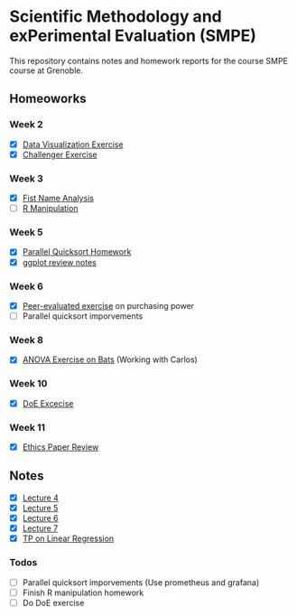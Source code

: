 # Scientific Methodology and exPerimental Evaluation (SMPE)

This repository contains notes and homework reports for the course SMPE course at Grenoble. 

## Homeoworks

### Week 2

- [x] [Data Visualization Exercise](homeworks/week2/Data-Visualization.pdf)
- [x] [Challenger Exercise](homeworks/week2/Challenger.ipynb)

### Week 3

- [x] [Fist Name Analysis](homeworks/week3/French%20given%20names%20per%20year%20per%20department.pdf)
- [ ] [R Manipulation](homeworks/week3/R%20manipulation.ipynb)

### Week 5

- [x] [Parallel Quicksort Homework](https://github.com/gabridego/M2R-ParallelQuicksort/blob/master/ParallelQuickSortReport.pdf)
- [x] [ggplot review notes](notes/ggplot_tutorials/ggplot_tutorial.ipynb)

### Week 6

- [x] [Peer-evaluated exercise](homeworks/week6/PurchasingPower.pdf) on purchasing power
- [ ] Parallel quicksort imporvements

### Week 8

- [x] [ANOVA Exercise on Bats](https://github.com/CarlosVargasF/SMPE_MOSIG/blob/main/ANOVA_exercise/bats_analysis.pdf) (Working with Carlos)

### Week 10

- [x] [DoE Excecise](homeworks/week10/doe.pdf)

### Week 11

- [x] [Ethics Paper Review](homeworks/week11/Ethics_Paper.pdf)

## Notes

- [x] [Lecture 4](notes/Lecture_4_notes.md)
- [x] [Lecture 5](notes/Lecture_5_notes.md)
- [x] [Lecture 6](notes/Lecture_6_notes.md)
- [x] [Lecture 7](notes/Lecture_7_annotated_notes.pdf)
- [x] [TP on Linear Regression](notes/LinearRegression.pdf)

### Todos

- [ ] Parallel quicksort imporvements (Use prometheus and grafana)
- [ ] Finish R manipulation homework
- [ ] Do DoE exercise

